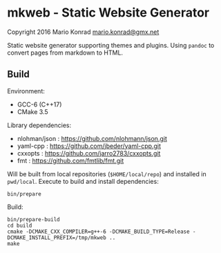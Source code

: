 
mkweb - Static Website Generator
================================

Copyright 2016 Mario Konrad <mario.konrad@gmx.net>

Static website generator supporting themes and plugins.
Using `pandoc` to convert pages from markdown to HTML.

Build
-----

Environment:

- GCC-6 (C++17)
- CMake 3.5

Library dependencies:

- nlohman/json : https://github.com/nlohmann/json.git
- yaml-cpp     : https://github.com/jbeder/yaml-cpp.git
- cxxopts      : https://github.com/jarro2783/cxxopts.git
- fmt          : https://github.com/fmtlib/fmt.git

Will be built from local repositories (`$HOME/local/repo`)
and installed in `pwd/local`. Execute to build and install
dependencies:

	bin/prepare

Build:

	bin/prepare-build
	cd build
	cmake -DCMAKE_CXX_COMPILER=g++-6 -DCMAKE_BUILD_TYPE=Release -DCMAKE_INSTALL_PREFIX=/tmp/mkweb ..
	make

